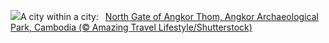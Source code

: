 ![](https://www.bing.com/th?id=OHR.AngkorPark_EN-US8869976296_UHD.jpg&w=1000)A city within a city:&nbsp;&ensp;[North Gate of Angkor Thom, Angkor Archaeological Park, Cambodia (© Amazing Travel Lifestyle/Shutterstock)](https://www.bing.com/th?id=OHR.AngkorPark_EN-US8869976296_UHD.jpg)
<br><br/>
